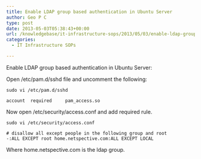 ```yaml
---
title: Enable LDAP group based authentication in Ubuntu Server
author: Geo P C
type: post
date: 2013-05-03T05:38:43+00:00
url: /knowledgebase/it-infrastructure-sops/2013/05/03/enable-ldap-group-based-authenitication-in-ubuntu-server/
categories:
  - IT Infrastructure SOPs

---
```

Enable LDAP group based authentication in Ubuntu Server:

Open /etc/pam.d/sshd file and uncomment the following:

    sudo vi /etc/pam.d/sshd
    
    account  required     pam_access.so
    

Now open /etc/security/access.conf and add required rule.

    sudo vi /etc/security/access.conf
    
    # disallow all except people in the following group and root
    -:ALL EXCEPT root home.netspective.com:ALL EXCEPT LOCAL
    

Where home.netspective.com is the ldap group.